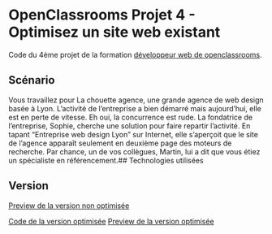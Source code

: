 
# OpenClassrooms Projet 4 - Optimisez un site web existant

Code du 4ème projet de la formation [développeur web de openclassrooms](https://openclassrooms.com/fr/paths/185-developpeur-web).
## Scénario
Vous travaillez pour La chouette agence, une grande agence de web design basée à Lyon. L’activité de l’entreprise a bien démarré mais aujourd’hui, elle est en perte de vitesse. Eh oui, la concurrence est rude. La fondatrice de l’entreprise, Sophie, cherche une solution pour faire repartir l’activité. En tapant “Entreprise web design Lyon” sur Internet, elle s’aperçoit que le site de l’agence apparaît seulement en deuxième page des moteurs de recherche. Par chance, un de vos collègues, Martin, lui a dit que vous étiez un spécialiste en référencement.## Technologies utilisées

## Version

[Preview de la version non optimisée](http://www.tkruba.fr/KrubaTom_04_13092021/)

[Code de la version optimisée](https://github.com/tkruba/KrubaTom_04_13092021_Edited)
[Preview de la version optimisée](http://www.tkruba.fr/KrubaTom_04_13092021_Edited/)
